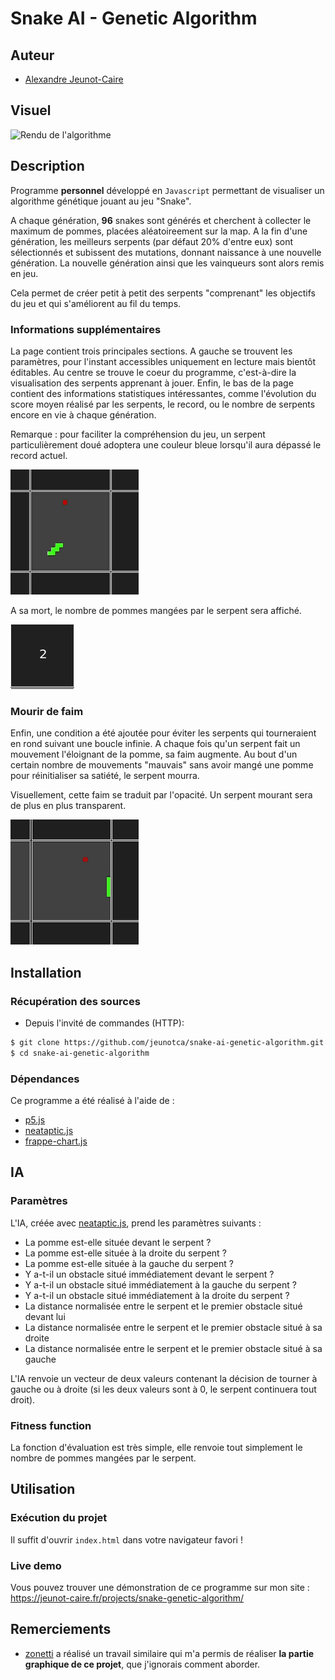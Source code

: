 # Snake AI - Genetic Algorithm

## Auteur

- [Alexandre Jeunot-Caire](https://github.com/jeunotca)

## Visuel

<img src="./img/demo.gif" alt="Rendu de l'algorithme" style="margin: auto;"/>

## Description

Programme <b>personnel</b> développé en `Javascript` permettant de visualiser un algorithme génétique jouant au jeu "Snake".

A chaque génération, **96** snakes sont générés et cherchent à collecter le maximum de pommes, placées aléatoireement sur la map. A la fin d'une génération, les meilleurs serpents (par défaut 20% d'entre eux) sont sélectionnés et subissent des mutations, donnant naissance à une nouvelle génération. La nouvelle génération ainsi que les vainqueurs sont alors remis en jeu.

Cela permet de créer petit à petit des serpents "comprenant" les objectifs du jeu et qui s'améliorent au fil du temps.

### Informations supplémentaires

La page contient trois principales sections. A gauche se trouvent les paramètres, pour l'instant accessibles uniquement en lecture mais bientôt éditables. Au centre se trouve le coeur du programme, c'est-à-dire la visualisation des serpents apprenant à jouer. Enfin, le bas de la page contient des informations statistiques intéressantes, comme l'évolution du score moyen réalisé par les serpents, le record, ou le nombre de serpents encore en vie à chaque génération.

Remarque : pour faciliter la compréhension du jeu, un serpent particulièrement doué adoptera une couleur bleue lorsqu'il aura dépassé le record actuel.

<img src="./img/new-record.gif" alt="When a snake beats the highscore" style="margin: auto;"/>

A sa mort, le nombre de pommes mangées par le serpent sera affiché.

<img src="./img/score.png" alt="Score of a snake" style="margin: auto;"/>

### Mourir de faim

Enfin, une condition a été ajoutée pour éviter les serpents qui tourneraient en rond suivant une boucle infinie. A chaque fois qu'un serpent fait un mouvement l'éloignant de la pomme, sa faim augmente. Au bout d'un certain nombre de mouvements "mauvais" sans avoir mangé une pomme pour réinitialiser sa satiété, le serpent mourra.

Visuellement, cette faim se traduit par l'opacité. Un serpent mourant sera de plus en plus transparent.

<img src="./img/hungry.gif" alt="A snake dying of hunger" style="margin: auto;"/>

## Installation

### Récupération des sources

* Depuis l'invité de commandes (HTTP):
```bash
$ git clone https://github.com/jeunotca/snake-ai-genetic-algorithm.git
$ cd snake-ai-genetic-algorithm
```

### Dépendances

Ce programme a été réalisé à l'aide de :
- [p5.js](https://p5js.org/)
- [neataptic.js](https://wagenaartje.github.io/neataptic/)
- [frappe-chart.js](https://frappe.io/charts)


## IA

### Paramètres

L'IA, créée avec [neataptic.js](https://wagenaartje.github.io/neataptic/), prend les paramètres suivants :
- La pomme est-elle située devant le serpent ?
- La pomme est-elle située à la droite du serpent ?
- La pomme est-elle située à la gauche du serpent ?
- Y a-t-il un obstacle situé immédiatement devant le serpent ?
- Y a-t-il un obstacle situé immédiatement à la gauche du serpent ?
- Y a-t-il un obstacle situé immédiatement à la droite du serpent ?
- La distance normalisée entre le serpent et le premier obstacle situé devant lui
- La distance normalisée entre le serpent et le premier obstacle situé à sa droite
- La distance normalisée entre le serpent et le premier obstacle situé à sa gauche

L'IA renvoie un vecteur de deux valeurs contenant la décision de tourner à gauche ou à droite (si les deux valeurs sont à 0, le serpent continuera tout droit).

### Fitness function

La fonction d'évaluation est très simple, elle renvoie tout simplement le nombre de pommes mangées par le serpent.

## Utilisation

### Exécution du projet

Il suffit d'ouvrir `index.html` dans votre navigateur favori !

### Live demo

Vous pouvez trouver une démonstration de ce programme sur mon site : https://jeunot-caire.fr/projects/snake-genetic-algorithm/

## Remerciements

- [zonetti](https://github.com/zonetti/snake-neural-network) a réalisé un travail similaire qui m'a permis de réaliser **la partie graphique de ce projet**, que j'ignorais comment aborder.
